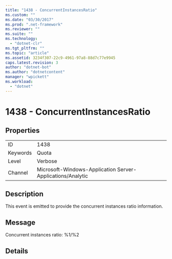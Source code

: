 ```yaml
---
title: "1438 - ConcurrentInstancesRatio"
ms.custom: ""
ms.date: "03/30/2017"
ms.prod: ".net-framework"
ms.reviewer: ""
ms.suite: ""
ms.technology: 
  - "dotnet-clr"
ms.tgt_pltfrm: ""
ms.topic: "article"
ms.assetid: 3234f307-22c9-4961-97a8-88d7c77e9945
caps.latest.revision: 3
author: "dotnet-bot"
ms.author: "dotnetcontent"
manager: "wpickett"
ms.workload: 
  - "dotnet"
---
```

# 1438 - ConcurrentInstancesRatio
## Properties  
  
|||  
|-|-|  
|ID|1438|  
|Keywords|Quota|  
|Level|Verbose|  
|Channel|Microsoft-Windows-Application Server-Applications/Analytic|  
  
## Description  
 This event is emitted to provide the concurrent instances ratio information.  
  
## Message  
 Concurrent instances ratio: %1/%2  
  
## Details
